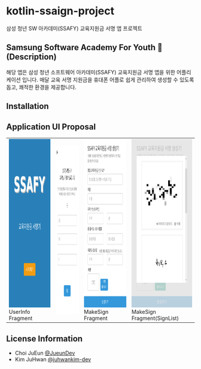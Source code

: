 # kotlin-ssaign-project
삼성 청년 SW 아카데미(SSAFY) 교육지원금 서명 앱 프로젝트

## Samsung Software Academy For Youth 🧡 (Description)
해당 앱은 삼성 청년 소프트웨어 아카데미(SSAFY) 교육지원금 서명 앱을 위한 어플리케이션 입니다.
매달 교육 서명 지원금을 휴대폰 어플로 쉽게 관리하여 생성할 수 있도록 돕고, 쾌적한 환경을 제공합니다.

## Installation


## Application UI Proposal
<table>
  <tr>
    <td> <img src="/images/01_Main.png" width="300" height="450"/><br>UserInfo Fragment </td>     
    <td> <img src="./images/02_최초실행.png" width="300" height="450"/><br></td>
    <td> <img src="./images/03_서명창.png" width="300" height="450"/><br>MakeSign Fragment</td>
    <td> <img src="./images/04_서명%20불러오기.png" width="300" height="450"/><br>MakeSign Fragment(SignList) </td>
  </tr>
</table>

## License Information
- Choi JuEun [@JueunDev](https://github.com/Jueundev)
- Kim JuHwan [@juhwankim-dev](https://github.com/juhwankim-dev)
